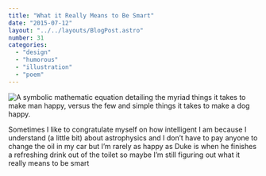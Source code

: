 ```yaml
---
title: "What it Really Means to Be Smart"
date: "2015-07-12"
layout: "../../layouts/BlogPost.astro"
number: 31
categories: 
  - "design"
  - "humorous"
  - "illustration"
  - "poem"
---
```


![A symbolic mathematic equation detailing the myriad things it takes to make man happy, versus the few and simple things it takes to make a dog happy.](/assets/images/Week-31.jpg)

Sometimes I like to congratulate myself on how intelligent I am because I understand (a little bit) about astrophysics and I don’t have to pay anyone to change the oil in my car but I’m rarely as happy as Duke is when he finishes a refreshing drink out of the toilet so maybe I’m still figuring out what it really means to be smart
